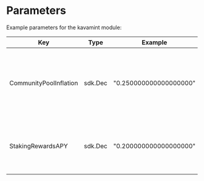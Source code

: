 <!--
order: 5
-->

# Parameters

Example parameters for the kavamint module:

| Key                    | Type    | Example                | Description                                                              |
| ---------------------- | ------- | ---------------------- | ------------------------------------------------------------------------ |
| CommunityPoolInflation | sdk.Dec | "0.250000000000000000" | Yearly inflation rate of total token supply minted to the community pool |
| StakingRewardsAPY      | sdk.Dec | "0.200000000000000000" | APY of bonded tokens minted for staking reward distribution              |
